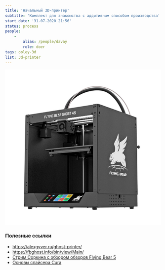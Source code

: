 ```yaml
---
title: 'Начальный 3D-принтер'
subtitle: 'Комплект для знакомства с аддитивным способом производства'
start_date: '31-07-2020 21:56'
status: process
people:
    -
        alias: /people/davay
        role: doer
tags: ooley-3d
list: 3d-printer
---
```


![](./xGrYC8YpKLA.jpg)

### Полезные ссылки

- https://alexgyver.ru/ghost-printer/
- https://fbghost.info/bin/view/Main/
- [Стрим Соркина с обзором обзоров Flying Bear 5](https://www.youtube.com/watch?v=nn1I_7kgoV8)
- [Основы слайсера Cura](https://www.youtube.com/watch?v=H1WB0jdRKv4&list=PL_4RQBmyNYt89mfIcY06j03eiW-59kl4m)